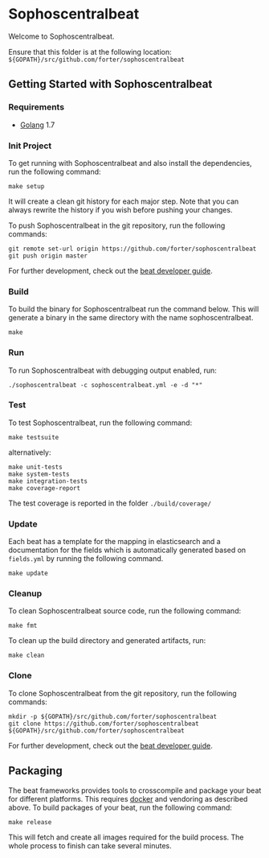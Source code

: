 # Sophoscentralbeat

Welcome to Sophoscentralbeat.

Ensure that this folder is at the following location:
`${GOPATH}/src/github.com/forter/sophoscentralbeat`

## Getting Started with Sophoscentralbeat

### Requirements

* [Golang](https://golang.org/dl/) 1.7

### Init Project
To get running with Sophoscentralbeat and also install the
dependencies, run the following command:

```
make setup
```

It will create a clean git history for each major step. Note that you can always rewrite the history if you wish before pushing your changes.

To push Sophoscentralbeat in the git repository, run the following commands:

```
git remote set-url origin https://github.com/forter/sophoscentralbeat
git push origin master
```

For further development, check out the [beat developer guide](https://www.elastic.co/guide/en/beats/libbeat/current/new-beat.html).

### Build

To build the binary for Sophoscentralbeat run the command below. This will generate a binary
in the same directory with the name sophoscentralbeat.

```
make
```


### Run

To run Sophoscentralbeat with debugging output enabled, run:

```
./sophoscentralbeat -c sophoscentralbeat.yml -e -d "*"
```


### Test

To test Sophoscentralbeat, run the following command:

```
make testsuite
```

alternatively:
```
make unit-tests
make system-tests
make integration-tests
make coverage-report
```

The test coverage is reported in the folder `./build/coverage/`

### Update

Each beat has a template for the mapping in elasticsearch and a documentation for the fields
which is automatically generated based on `fields.yml` by running the following command.

```
make update
```


### Cleanup

To clean  Sophoscentralbeat source code, run the following command:

```
make fmt
```

To clean up the build directory and generated artifacts, run:

```
make clean
```


### Clone

To clone Sophoscentralbeat from the git repository, run the following commands:

```
mkdir -p ${GOPATH}/src/github.com/forter/sophoscentralbeat
git clone https://github.com/forter/sophoscentralbeat ${GOPATH}/src/github.com/forter/sophoscentralbeat
```


For further development, check out the [beat developer guide](https://www.elastic.co/guide/en/beats/libbeat/current/new-beat.html).


## Packaging

The beat frameworks provides tools to crosscompile and package your beat for different platforms. This requires [docker](https://www.docker.com/) and vendoring as described above. To build packages of your beat, run the following command:

```
make release
```

This will fetch and create all images required for the build process. The whole process to finish can take several minutes.
